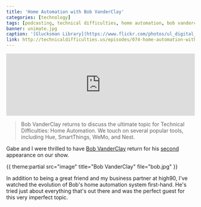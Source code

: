```yaml
---
title: 'Home Automation with Bob VanderClay'
categories: [technology]
tags: [podcasting, technical difficulties, home automation, bob vanderclay]
banner: unimate.jpg
caption: '[Glucksman Library](https://www.flickr.com/photos/ul_digital_library/11102656665)'
link: http://technicaldifficulties.us/episodes/074-home-automation-with-bob-vanderclay
---
```


<iframe width="100%" height="166" scrolling="no" frameborder="no" src="https://w.soundcloud.com/player/?url=https%3A//api.soundcloud.com/tracks/146573770&amp;color=ff5500&amp;auto_play=false&amp;hide_related=false&amp;show_artwork=true"></iframe>

> Bob VanderClay returns to discuss the ultimate topic for Technical Difficulties: Home Automation. We touch on several popular tools, including Hue, SmartThings, WeMo, and Nest.

Gabe and I were thrilled to have [Bob VanderClay](http://takitapart.com) return for his [second](http://technicaldifficulties.us/episodes/032-blogging-platforms-with-bob-vanderclay) appearance on our show. 

{{ theme:partial src="image" title="Bob VanderClay" file="bob.jpg" }}

In addition to being a great friend and my business partner at high90, I've watched the evolution of Bob's home automation system first-hand. He's tried just about everything that's out there and was the perfect guest for this very imperfect topic.